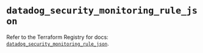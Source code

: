 # `datadog_security_monitoring_rule_json`

Refer to the Terraform Registry for docs: [`datadog_security_monitoring_rule_json`](https://registry.terraform.io/providers/datadog/datadog/3.62.0/docs/resources/security_monitoring_rule_json).
